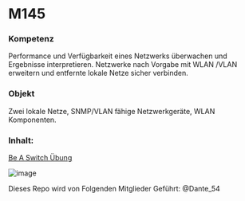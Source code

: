 # M145
### Kompetenz
Performance und Verfügbarkeit eines Netzwerks überwachen und Ergebnisse interpretieren. Netzwerke nach Vorgabe mit WLAN /VLAN erweitern und entfernte lokale Netze sicher verbinden.

### Objekt
Zwei lokale Netze, SNMP/VLAN fähige Netzwerkgeräte, WLAN Komponenten.

### Inhalt: 
[Be A Switch Übung](/BeASwitch-Übung.md)

![image](https://github.com/user-attachments/assets/e11eba83-39d5-4a1d-b04d-9fda2d06ccc0)

Dieses Repo wird von Folgenden Mitglieder Geführt:
@Dante_54

